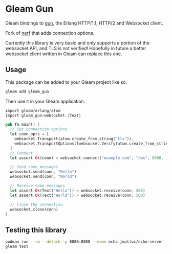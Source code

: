 # Gleam Gun

Gleam bindings to [gun][gun], the Erlang HTTP/1.1, HTTP/2 and Websocket client.

Fork of [nerf](https://github.com/lpil/nerf) that adds connection options.

[gun]: https://hex.pm/packages/gun 

Currently this library is very basic and only supports a portion of the
websocket API, and TLS is not verified! Hopefully in future a better websocket
client written in Gleam can replace this one.

## Usage

This package can be added to your Gleam project like so.

```sh
gleam add gleam_gun
```

Then use it in your Gleam application.

```rust
import gleam/erlang/atom
import gleam_gun/websocket.{Text}

pub fn main() {
  // Set connection options
  let conn_opts = [
    websocket.Transport(atom.create_from_string("tls")),
    websocket.TransportOptions([websocket.Verify(atom.create_from_string("verify_none"))]),
  ]
  // Connect
  let assert Ok(conn) = websocket.connect("example.com", "/ws", 8080, [], conn_opts)

  // Send some messages
  websocket.send(conn, "Hello")
  websocket.send(conn, "World")

  // Receive some messages
  let assert Ok(Text("Hello")) = websocket.receive(conn, 500)
  let assert Ok(Text("World")) = websocket.receive(conn, 500)

  // Close the connection
  websocket.close(conn)
}
```

## Testing this library

```sh
podman run --rm --detach -p 8080:8080 --name echo jmalloc/echo-server
gleam test
```

